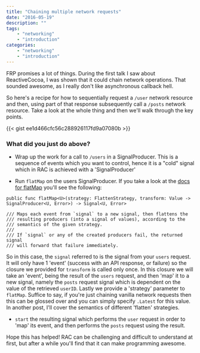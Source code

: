 ```yaml
---
title: "Chaining multiple network requests"
date: "2016-05-19"
description: ""
tags:
    - "networking"
    - "introduction"
categories:
    - "networking"
    - "introduction"
---
```


FRP promises a lot of things.  During the first talk I saw about ReactiveCocoa, I was shown that it could chain network operations.  That sounded awesome, as I really don't like asynchronous callback hell.

So here's a recipe for how to sequentially request a `/user` network resource and then, using part of that response subsequently call a `/posts` network resource.  Take a look at the whole thing and then we'll walk through the key points.

{{< gist ee1d466cfc56c288926117fd9a07080b >}}

### What did you just do above?

- Wrap up the work for a call to `/users` in a SignalProducer.  This is a sequence of events which you want to control, hence it is a "cold" signal which in RAC is achieved with a 'SignalProducer'

- Run `flatMap` on the users SignalProducer.  If you take a look at the [docs for flatMap](https://github.com/ReactiveCocoa/ReactiveCocoa/blob/5cfcdccdcc693e7d685b4f7b7cf2c2ccf5c59c8d/ReactiveCocoa/Swift/Flatten.swift#L732) you'll see the following:

```
public func flatMap<U>(strategy: FlattenStrategy, transform: Value -> SignalProducer<U, Error>) -> Signal<U, Error>

/// Maps each event from `signal` to a new signal, then flattens the
/// resulting producers (into a signal of values), according to the
/// semantics of the given strategy.
///
/// If `signal` or any of the created producers fail, the returned signal
/// will forward that failure immediately.
```

So in this case, the `signal` referred to is the signal from your `users` request.  It will only have 1 'event' (success with an API response, or failure) so the closure we provided for `transform` is called only once.  In this closure we will take an 'event', being the result of the `users` request, and then 'map' it to a new signal, namely the `posts` request signal which is dependent on the value of the retrieved `userID`.  Lastly we provide a 'strategy' parameter to `flatMap`.  Suffice to say, if you're just chaining vanilla network requests then this can be glossed over and you can simply specify `.Latest` for this value.  In another post, I'll cover the semantics of different 'flatten' strategies.

- `start` the resulting signal which performs the `user` request in order to 'map' its event, and then performs the `posts` request using the result.

Hope this has helped!  RAC can be challenging and difficult to understand at first, but after a while you'll find that it can make programming awesome.